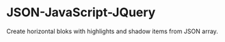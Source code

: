 # JSON-JavaScript-JQuery

Create horizontal bloks with highlights and shadow items from JSON array.
